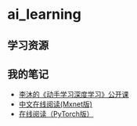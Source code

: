 # ai_learning

## 学习资源

## 我的笔记
- [李沐的《动手学习深度学习》公开课](https://space.bilibili.com/209599371?spm_id_from=333.788.b_765f7570696e666f.2)
- [中文在线阅读(Mxnet版)](https://zh.d2l.ai/)
- [在线阅读（PyTorch版）](https://tangshusen.me/Dive-into-DL-PyTorch/)


